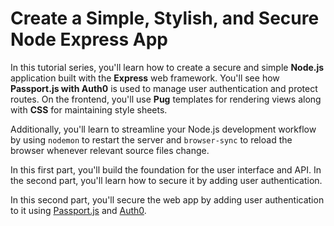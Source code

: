 # Create a Simple, Stylish, and Secure Node Express App

In this tutorial series, you'll learn how to create a secure and simple **Node.js** application built with the **Express** web framework. You'll see how **Passport.js with Auth0** is used to manage user authentication and protect routes. On the frontend, you'll use **Pug** templates for rendering views along with **CSS** for maintaining style sheets.

Additionally, you'll learn to streamline your Node.js development workflow by using `nodemon` to restart the server and `browser-sync` to reload the browser whenever relevant source files change.

In this first part, you'll build the foundation for the user interface and API. In the second part, you'll learn how to secure it by adding user authentication.

In this second part, you'll secure the web app by adding user authentication to it using [Passport.js](http://www.passportjs.org/) and [Auth0](https://auth0.com/).
